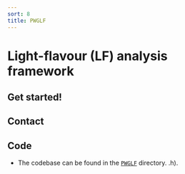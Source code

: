 ```yaml
---
sort: 8
title: PWGLF
---
```


# Light-flavour (LF) analysis framework

## Get started!

## Contact 

## Code

- The codebase can be found in the
[`PWGLF`](https://github.com/AliceO2Group/O2Physics/tree/master/PWGLF) directory.
.h).
